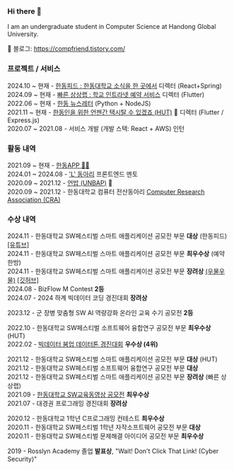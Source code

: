 ### Hi there 👋

I am an undergraduate student in Computer Science at Handong Global University.

🔗 블로그: https://compfriend.tistory.com/

### 프로젝트 / 서비스

2024.10 ~ 현재 - [한동피드 : 한동대학교 소식을 한 곳에서](https://feed.handong.app/) 디렉터 (React+Spring)\
2024.09 ~ 현재 - [빠른 상상랩 : 학교 인트라넷 예약 서비스](https://sangsang.handong.app) 디렉터 (Flutter)\
2022.06 ~ 현재 - [한동 뉴스레터](https://github.com/junglesub/handong-newsletter) (Python + NodeJS)\
2021.11 ~ 현재 - [한동인을 위한 언젠간 택시탈 수 있겠죠 (HUT)](https://hut.handong.app) 🚕 디렉터 (Flutter / Express.js)\
2020.07 ~ 2021.08 - 서비스 개발 (개발 스택: React + AWS) 인턴

### 활동 내역

2021.09 ~ 현재 - [한동APP 👨‍💻](https://handong.app/)  
2024.01 ~ 2024.08 - ['L' 동아리](https://hgulikelion.web.app/) 프론트엔드 멘토  
2020.09 ~ 2021.12 - [언밥 (UNBAP)](https://unbap.github.io/) 🍚  
2020.09 ~ 2021.12 - 한동대학교 컴퓨터 전산동아리 [Computer Research Association (CRA)](https://cra16.github.io/)

### 수상 내역

2024.11 - 한동대학교 SW페스티벌 스마트 애플리케이션 공모전 부문 **대상** (한동피드) [[유튜브]](https://www.youtube.com/watch?v=xpXz107p8Gw)\
2024.11 - 한동대학교 SW페스티벌 스마트 애플리케이션 공모전 부문 **최우수상** (예약한방)\
2024.11 - 한동대학교 SW페스티벌 스마트 애플리케이션 공모전 부문 **장려상** [(우물우물)](https://woo-mool.web.app/) [[깃허브]](https://github.com/LikeLionHGU/WOOMOOL_Front)\
2024.08 - BizFlow M Contest **2등**  
2024.07 - 2024 하계 빅데이터 코딩 경진대회 **장려상**

2023.12 - 군 장병 맞춤형 SW AI 역량강화 온라인 교육 수기 공모전 **2등**

2022.10 - 한동대학교 SW페스티벌 소프트웨어 융합연구 공모전 부문 **최우수상** (HUT)\
2022.02 - [빅데이터 붐업 데이터톤 경진대회](https://github.com/junglesub/Dataton_1st_MBTI) **우수상 (4위)**

2021.12 - 한동대학교 SW페스티벌 스마트 애플리케이션 공모전 부문 **대상** (HUT)\
2021.12 - 한동대학교 SW페스티벌 소프트웨어 융합연구 공모전 부문 **대상**\
2021.12 - 한동대학교 SW페스티벌 스마트 애플리케이션 공모전 부문 **장려상** (빠른 상상랩)\
2021.09 - [한동대학교 SW교육동영상 공모전](https://www.youtube.com/playlist?list=PLVIityKQhEeRZM1908FayAbHJWcg8BEG6) **최우수상**\
2021.07 - 대경권 프로그래밍 경진대회 **장려상**

2020.12 - 한동대학교 1학년 C프로그래밍 컨테스트 **최우수상**\
2020.11 - 한동대학교 SW페스티벌 1학년 자작소프트웨어 공모전 부문 **대상**\
2020.11 - 한동대학교 SW페스티벌 문제해결 아이디어 공모전 부문 **최우수상**

2019 - Rosslyn Academy 졸업 **발표상**, "Wait! Don't Click That Link! (Cyber Security)"
